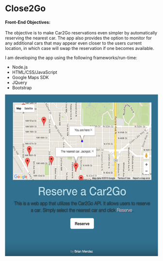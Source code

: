 
# Close2Go

<h4>Front-End Objectives:</h4> 


<p>The objective is to make Car2Go reservations even simpler by automatically reserving the nearest car. The app also provides the option to monitor for any additional cars that may appear even closer to the users current location, in which case will swap the reservation if one becomes available.</p>

I am developing the app using the following frameworks/run-time:

<ul>
<li>Node.js</li>
<li>HTML/CSS/JavaScript</li>
<li>Google Maps SDK</li>
<li>JQuery</li>
<li>Bootstrap</li>
</ul>

<p align="center"><img src="https://raw.githubusercontent.com/brmendez/Close2Go/master/images/Close2GoScreen.png" alt="Drawing" width="545" height="533 align="middle"></p>


